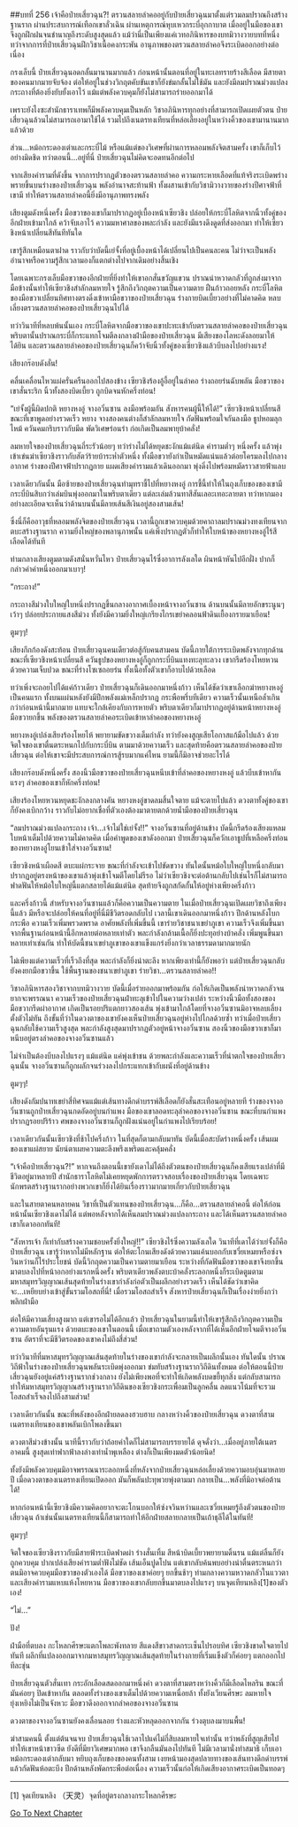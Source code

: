 ##บทที่ 256 เจ้าคือป๋ายเสี่ยวฉุน?!
ตรวนสลายลำคออยู่กับป๋ายเสี่ยวฉุนมาตั้งแต่รวมลมปราณถึงสร้างฐานราก ผ่านประสบการณ์เทือกเขาลั่วเฉิน ผ่านเหตุการณ์หุบเหวกระบี่อุกกาบาต เมื่ออยู่ในมือของเขาจึงถูกฝึกฝนจนชำนาญถึงระดับสูงสุดแล้ว แม้ว่านี่เป็นเพียงแค่เวทอภินิหารของบทมิวางวายบทที่หนึ่ง ทว่าจากการที่ป๋ายเสี่ยวฉุนฝึกวิชาเนื้อคงกระพัน อานุภาพของตรวนสลายลำคอจึงระเบิดออกอย่างต่อเนื่อง

กรงเล็บนี้ ป๋ายเสี่ยวฉุนอดกลั้นมานานมากแล้ว ก่อนหน้านั้นตอนที่อยู่ในทะเลทรายร้างสีเลือด มีสายตาของคนมากมายจับจ้อง ต่อให้อยู่ในช่วงวิกฤตคับขันเขาก็ยังข่มกลั้นไม่ใช้มัน และยังมีลมปราณม่วงแปลงกระถางที่ต้องยิ่งยับยั้งเอาไว้ แม้แต่พลังควบคุมก็ยังไม่สามารถร่ายออกมาได้

เพราะยังไงซะสำนักธาราเทพก็มีพลังควบคุมเป็นหลัก วิชาอภินิหารทุกอย่างที่สามารถเปิดเผยตัวตน ป๋ายเสี่ยวฉุนล้วนไม่สามารถเอามาใช้ได้ รวมไปถึงเนตรทงเทียนที่หล่อเลี้ยงอยู่ในหว่างคิ้วของเขามานานมากแล้วด้วย

ส่วน...หม้อกระดองเต่าและกระบี่ไม้ หรือแม้แต่ของวิเศษที่ผ่านการหลอมพลังจิตสามครั้ง เขาก็เก็บไว้อย่างมิดชิด ทว่าตอนนี้...อยู่ที่นี่ ป๋ายเสี่ยวฉุนไม่คิดจะอดทนอีกต่อไป

จากเสียงคำรามที่ดังขึ้น จากการปรากฏตัวของตรวนสลายลำคอ ความกระหายเลือดที่แท้จริงระเบิดพร่างพรายขึ้นบนร่างของป๋ายเสี่ยวฉุน พลังอำนาจสะท้านฟ้า ทั้งผสานเข้ากับวิชามิวางวายของร่างปีศาจฟ้าที่เขามี ทำให้ตรวนสลายลำคอนี้ยิ่งมีอานุภาพทรงพลัง

เสียงตูมดังหนึ่งครั้ง มือขวาของเขาก็มาปรากฏอยู่เบื้องหน้าเซียวชิง ปล่อยให้กระบี่โลหิตจากนิ้วทั้งคู่ของอีกฝ่ายเข้ามาใกล้ คว้าจับเอาไว้ ความมหาศาลของพละกำลัง และยังมีแรงดึงดูดที่ส่งออกมา ทำให้เซียวชิงหน้าเปลี่ยนสีทันทีทันใด

เขารู้สึกเหมือนตาฝาด ราวกับว่าบัดนี้เย่จั้งที่อยู่เบื้องหน้าได้เปลี่ยนไปเป็นคนละคน ไม่ว่าจะเป็นพลังอำนาจหรือความรู้สึกเวลามองก็แตกต่างไปจากเดิมอย่างสิ้นเชิง

โดยเฉพาะกรงเล็บมือขวาของอีกฝ่ายที่ยิ่งทำให้เขาอกสั่นขวัญแขวน ปราณน่าหวาดกลัวที่ถูกส่งมาจากมือข้างนั้นทำให้เซียวชิงสำลักลมหายใจ รู้สึกถึงวิกฤตความเป็นความตาย ฝืนก้าวถอยหลัง กระบี่โลหิตของมือขวาเปลี่ยนทิศทางตรงดิ่งเข้าหามือขวาของป๋ายเสี่ยวฉุน ร่างกายบิดเบี้ยวอย่างที่ไม่คาดคิด หลบเลี่ยงตรวนสลายลำคอของป๋ายเสี่ยวฉุนไปได้

ทว่าวินาทีที่หลบพ้นนั้นเอง กระบี่โลหิตจากมือขวาของเขาปะทะเข้ากับตรวนสลายลำคอของป๋ายเสี่ยวฉุน พริบตานั้นปราณกระบี่ก็กระแทกโจมตีลงกลางฝ่ามือของป๋ายเสี่ยวฉุน มีเสียงของโลหะดังลอยมาให้ได้ยิน และตรวนสลายลำคอของป๋ายเสี่ยวฉุนก็คว้าจับนิ้วทั้งคู่ของเซียวชิงแล้วบีบลงไปอย่างแรง!

เสียงกร๊อบดังลั่น!

คลื่นเคลื่อนไหวแผ่ครั่นครืนออกไปสองข้าง เซียวชิงร้องอู้อี้อยู่ในลำคอ ร่างถอยร่นฉับพลัน มือขวาของเขาสั่นระริก นิ้วทั้งสองบิดเบี้ยว ถูกบิดจนหักครึ่งท่อน!

“เย่จั้งผู้นี้ผิดปกติ หยางหงอู่ จางอวิ๋นซาน ลงมือพร้อมกัน สังหารคนผู้นี้ให้ได้!” เซียวชิงหน้าเปลี่ยนสี ขณะที่เขาพูดอย่างรวดเร็ว หยาง จางสองคนต่างก็สำลักลมหายใจ กัดฟันพร้อมใจกันลงมือ ธูปหอมลุกไหม้ ควันคมกริบราวกับมีด พัดวิเศษร่อนรำ ก่อเกิดเป็นลมพายุบ้าคลั่ง!

ลมหายใจของป๋ายเสี่ยวฉุนถี่ระรัวน้อยๆ ทว่าร่างไม่ได้หยุดชะงักแม้แต่นิด คำรามต่ำๆ หนึ่งครั้ง แล้วพุ่งเข้าเข่นฆ่าเซียวชิงราวกับสัตว์ร้ายบ้าระห่ำตัวหนึ่ง ทั้งมือขวายังกำเป็นหมัดแน่นแล้วต่อยโครมลงไปกลางอากาศ ร่างของปีศาจฟ้าปรากฏกาย แผดเสียงคำรามแล้วเดินออกมา พุ่งดิ่งไปพร้อมหมัดราวสายฟ้าแลบ

เวลาเดียวกันนั้น มือซ้ายของป๋ายเสี่ยวฉุนทำมุทราชี้ไปที่หยางหงอู่ การชี้นี้ทำให้ในถุงเก็บของของเขามีกระบี่บินสิบกว่าเล่มบินพุ่งออกมาในพริบตาเดียว แต่ละเล่มล้วนทาสีสันเลอะเทอะลายตา ทว่าหากมองอย่างละเอียดจะเห็นว่าด้านบนนั้นมีลายเส้นสีเงินอยู่สองสามเส้น!

ซึ่งนี่ก็คืออาวุธที่หลอมพลังจิตของป๋ายเสี่ยวฉุน เวลานี้ถูกเขาควบคุมด้วยคาถาลมปราณม่วงทงเทียนจากตบะสร้างฐานราก ความยิ่งใหญ่ของพลานุภาพนั้น แค่เพิ่งปรากฏตัวก็ทำให้ใบหน้าของหยางหงอู่ไร้สีเลือดได้ทันที

ท่ามกลางเสียงตูมตามดังสนั่นหวั่นไหว ป๋ายเสี่ยวฉุนไร้ซึ่งอาการลังเลใด ผินหน้าหันไปอีกฝั่ง ปากก็กล่าวคำคำหนึ่งออกมาเบาๆ!

“กระถาง!”

กระถางสีม่วงใบใหญ่ใบหนึ่งปรากฏขึ้นกลางอากาศเบื้องหน้าจางอวิ๋นซาน ด้านบนนั้นมีลายอักขระนูนๆ เว้าๆ ปล่อยประกายแสงสีม่วง ทั้งยังมีความยิ่งใหญ่เกรียงไกรเขย่าคลอนฟ้าดินเยื้องกรายมาเยือน!

ตูมๆๆ!

เสียงกึกก้องดังสะท้อน ป๋ายเสี่ยวฉุนคนเดียวต่อสู้กับคนสามคน บัดนี้ภายใต้การระเบิดพลังจากทุกด้าน ขณะที่เซียวชิงหน้าเปลี่ยนสี ควันธูปของหยางหงอู่ก็ถูกกระบี่บินแทงทะลุทะลวง เขากรีดร้องโหยหวนด้วยความเจ็บปวด ขณะที่ร่างโซเซถอยร่น ทั้งเนื้อทั้งตัวเขาก็อาบไปด้วยเลือด

ทว่าเพิ่งจะถอยไปได้แค่ก้าวเดียว ป๋ายเสี่ยวฉุนก็เดินออกมาหนึ่งก้าว เห็นได้ชัดว่าเขาเลือกฆ่าหยางหงอู่เป็นคนแรก ทั้งบนแผ่นหลังยังมีปีกพลังแม่เหล็กปรากฏ กระพือพรึ่บทีเดียว ความเร็วนั้นเหนือล้ำเกินกว่าก่อนหน้านี้มากมาย แทบจะใกล้เคียงกับการหายตัว พริบตาเดียวก็มาปรากฏอยู่ด้านหน้าหยางหงอู่ มือขวายกขึ้น พลังของตรวนสลายลำคอระเบิดเข้าหาลำคอของหยางหงอู่

หยางหงอู่เปล่งเสียงร้องโหยไห้ พยายามขัดขวางเต็มกำลัง ทว่ายังคงสูญเสียโอกาสแก้มือไปแล้ว ด้วยจิตใจของเขาตื่นตระหนกไปกับกระบี่บิน ตามมาด้วยความเร็ว และสุดท้ายคือตรวนสลายลำคอของป๋ายเสี่ยวฉุน ต่อให้เขาจะมีประสบการณ์การสู้รบมากแค่ไหน ยามนี้ก็มิอาจช่วยอะไรได้

เสียงกร๊อบดังหนึ่งครั้ง สองนิ้วมือขวาของป๋ายเสี่ยวฉุนหนีบเข้าที่ลำคอของหยางหงอู่ แล้วบีบเข้าหากันแรงๆ ลำคอของเขาก็หักครึ่งท่อน!

เสียงร้องโหยหวนหยุดชะงักลงกลางคัน หยางหงอู่ขาดลมสิ้นใจตาย แม้จะตายไปแล้ว ดวงตาทั้งคู่ของเขาก็ยังคงเบิกกว้าง ราวกับไม่อยากเชื่อที่ตัวเองต้องมาตายตกด้วยน้ำมือของป๋ายเสี่ยวฉุน

“ลมปราณม่วงแปลงกระถาง เจ้า...เจ้าไม่ใช่เย่จั้ง!!” จางอวิ๋นซานที่อยู่ด้านข้าง บัดนี้กรีดร้องเสียงแหลม ใบหน้าเต็มไปด้วยความไม่คาดคิด เมื่อคำพูดของเขาดังออกมา ป๋ายเสี่ยวฉุนก็ควักเอาธูปที่เหลือครึ่งท่อนของหยางหงอู่โยนเข้าใส่จางอวิ๋นซาน!

เซียวชิงหน้าเผือดสี ตบะแผ่กระจาย ขณะที่กำลังจะเข้าไปขัดขวาง ทันใดนั้นหม้อใบใหญ่ใบหนึ่งกลับมาปรากฏอยู่ตรงหน้าของเขาแล้วพุ่งเข้าโจมตีโดยไม่รีรอ ไม่ว่าเซียวชิงจะต่อต้านกลับไปเช่นไรก็ไม่สามารถฟาดฟันให้หม้อใบใหญ่นี้แตกสลายได้แม้แต่นิด สุดท้ายจึงถูกสกัดกั้นให้อยู่ห่างเพียงครึ่งก้าว

และครึ่งก้าวนี้ สำหรับจางอวิ๋นซานแล้วก็คือความเป็นความตาย ในเมื่อป๋ายเสี่ยวฉุนเปิดเผยวิชาถึงเพียงนี้แล้ว มีหรือจะปล่อยให้คนที่อยู่ที่นี่มีชีวิตรอดกลับไป เวลานี้เขาเดินออกมาหนึ่งก้าว ปีกด้านหลังโบกกระพือ ความเร็วเพิ่มพรวดพราด อาศัยพลังที่เพิ่มขึ้นนี้ เขาร่ายวิชาชนาเขย่าภูเขา ความเร็วจึงเพิ่มขึ้นมาจากพื้นฐานก่อนหน้านี้อีกหลายต่อหลายเท่าตัว พละกำลังกล้ามเนื้อก็ยิ่งปะทุอย่างบ้าคลั่ง เพิ่มพูนขึ้นมาหลายเท่าเช่นกัน ทำให้บัดนี้ชนาเขย่าภูเขาของเขาแข็งแกร่งยิ่งกว่าเวลาธรรมดามากมายนัก

ไม่เพียงแต่ความเร็วที่เร็วถึงที่สุด พละกำลังก็ยิ่งน่าตะลึง หากเพียงเท่านี้ก็ยังพอว่า แต่ป๋ายเสี่ยวฉุนกลับยังคงยกมือขวาขึ้น ใช้พื้นฐานของชนาเขย่าภูเขา ร่ายวิชา...ตรวนสลายลำคอ!!

วิชาอภินิหารสองวิชาจากบทมิวางวาย บัดนี้เมื่อร่ายออกมาพร้อมกัน ก่อให้เกิดเป็นพลังน่าหวาดกลัวจนยากจะพรรณนา ความเร็วของป๋ายเสี่ยวฉุนฝ่าทะลุเข้าไปในความว่างเปล่า ระหว่างนิ้วมือทั้งสองของมือขวากรีดผ่าอากาศ เกิดเป็นรอยปริแตกยาวสองเส้น พุ่งเข้ามาใกล้โดยที่จางอวิ๋นซานมิอาจหลบเลี่ยง ตั้งตัวไม่ทัน ถึงขั้นที่ว่าในดวงตาของเขายังคงเห็นป๋ายเสี่ยวฉุนอยู่ห่างไปไกลด้วยซ้ำ ทว่าเมื่อป๋ายเสี่ยวฉุนกลับใช้ความเร็วสูงสุด พละกำลังสูงสุดมาปรากฏตัวอยู่หน้าจางอวิ๋นซาน สองนิ้วของมือขวาเขาก็มาหนีบอยู่ตรงลำคอของจางอวิ๋นซานแล้ว

ไม่จำเป็นต้องบีบลงไปแรงๆ แม้แต่นิด แค่พุ่งเข้าชน ด้วยพละกำลังและความเร็วที่น่าตกใจของป๋ายเสี่ยวฉุนนั้น จางอวิ๋นซานก็ถูกผลักจนร่วงลงไปกระแทกเข้ากับผนังที่อยู่ด้านข้าง

ตูมๆๆ!

เสียงดังกัมปนาทเขย่าสี่ทิศจนแม้แต่เส้นทางดึกดำบรรพ์สีเลือดก็ยังสั่นสะเทือนอยู่หลายที ร่างของจางอวิ๋นซานถูกป๋ายเสี่ยวฉุนกดอัดอยู่บนกำแพง มือของเขาลอดทะลุลำคอของจางอวิ๋นซาน ขณะที่บนกำแพงปรากฏรอยปริร้าว ศพของจางอวิ๋นซานก็ถูกฝังแน่นอยู่ในกำแพงไปเรียบร้อย!

เวลาเดียวกันนั้นเซียวชิงที่ช้าไปครึ่งก้าว ในที่สุดก็ตามกลับมาทัน บัดนี้เมื่อสะบัดร่างหนึ่งครั้ง เส้นผมของเขาแผ่สยาย นัยน์ตาเผยความตะลึงพรึงเพริดและคลุ้มคลั่ง

“เจ้าคือป๋ายเสี่ยวฉุน?!” หากจนถึงตอนนี้เขายังเดาไม่ได้ถึงตัวตนของป๋ายเสี่ยวฉุนก็คงเสียแรงเปล่าที่มีชีวิตอยู่มาหลายปี สำนักธาราโลหิตไม่เคยหยุดพักการตรวจสอบเรื่องของป๋ายเสี่ยวฉุน โดยเฉพาะนักพรตสร้างฐานรากอย่างพวกเขาก็ยิ่งได้ยินเรื่องราวมากมายเกี่ยวกับป๋ายเสี่ยวฉุน

และในสายตาคนหลายคน วิชาที่เป็นตัวแทนของป๋ายเสี่ยวฉุน...ก็คือ...ตรวนสลายลำคอนี้ ต่อให้ก่อนหน้านั้นเซียวชิงเดาไม่ได้ แต่พอหลังจากได้เห็นลมปราณม่วงแปลงกระถาง และได้เห็นตรวนสลายลำคอ เขาก็เดาออกทันที!

“สังหารเจ้า ก็เท่ากับสร้างความชอบครั้งยิ่งใหญ่!!” เซียวชิงไร้ซึ่งความลังเลใด วินาทีที่เดาได้ว่าเย่จั้งก็คือป๋ายเสี่ยวฉุน เขารู้ว่าหากไม่มีหลักฐาน ต่อให้ตะโกนเสียงดังด้วยความแค้นบอกกับเซวี่ยเหมยหรือซ่งจวินหว่านก็ไร้ประโยชน์ บัดนี้วิกฤตความเป็นความตายมาเยือน ระหว่างที่กัดฟันมือขวาของเขาจึงยกขึ้นมาตบลงไปที่หน้าอกอย่างแรกหนึ่งครั้ง พริบตาเดียวพลังตบะบ้าคลั่งระลอกหนึ่งก็ระเบิดตูมตาม มหาสมุทรวิญญาณเส้นสุดท้ายในร่างเขากำลังก่อตัวเป็นผลึกอย่างรวดเร็ว เห็นได้ชัดว่าเขาคิดจะ...เหยียบย่างเข้าสู่ขั้นรวมโอสถที่นี่! เมื่อรวมโอสถสำเร็จ สังหารป๋ายเสี่ยวฉุนก็เป็นเรื่องง่ายยิ่งกว่าพลิกฝ่ามือ

ต่อให้มีความเสี่ยงสูงมาก แต่เขารอไม่ได้อีกแล้ว ป๋ายเสี่ยวฉุนในยามนี้ทำให้เขารู้สึกถึงวิกฤตความเป็นความตายอันรุนแรง ด้วยตบะของเขาในตอนนี้ เมื่อเขาถามตัวเองหลังจากที่ได้เห็นอีกฝ่ายโจมตีจางอวิ๋นซาน อัตราที่จะมีชีวิตรอดของเขาคงไม่ถึงสี่ส่วน!

ทว่าวินาทีที่มหาสมุทรวิญญาณเส้นสุดท้ายในร่างของเขากำลังจะกลายเป็นผลึกนั้นเอง ทันใดนั้น ปราณวิถีฟ้าในร่างของป๋ายเสี่ยวฉุนพลันระเบิดพุ่งออกมา ข่มทับสร้างฐานรากวิถีดินทั้งหมด ต่อให้ตอนนี้ป๋ายเสี่ยวฉุนยังอยู่แค่สร้างฐานรากช่วงกลาง ยังไม่เพียงพอที่จะทำให้เกิดพลังบดขยี้ทุกสิ่ง แต่กลับสามารถทำให้มหาสมุทรวิญญาณสร้างฐานรากวิถีดินของเซียวชิงกระเพื่อมเป็นลูกคลื่น ลดแนวโน้มที่จะรวมโอสถสำเร็จลงไปถึงสามส่วน!

เวลาเดียวกันนั้น ขณะที่พลังของอีกฝ่ายลดลงฮวบฮาบ กลางหว่างคิ้วของป๋ายเสี่ยวฉุน ดวงตาที่สาม เนตรทงเทียนของเขาพลันเบิกโพลงขึ้นมา

ดวงตาสีม่วงข้างนั้น นาทีนี้ราวกับว่าถ้อยคำใดก็ไม่สามารถบรรยายได้ ดุจดั่งว่า...เมื่ออยู่ภายใต้เนตรอาคมนี้ สูงสุดเท่าฟากฟ้าลงล่างเท่าน้ำพุเหลือง ต่างก็เป็นเพียงมดตัวน้อยนิด!

ทั้งยังมีพลังควบคุมมิอาจพรรณนาระลอกหนึ่งที่หลังจากป๋ายเสี่ยวฉุนหล่อเลี้ยงด้วยความอบอุ่นมาหลายปี เมื่อดวงตาของเนตรทงเทียนเปิดออก มันก็พลันปะทุพวยพุ่งตามมา กลายเป็น...พลังที่มิอาจต่อต้านได้!

หากก่อนหน้านี้เซียวชิงมีความคิดอยากจะตะโกนบอกให้ซ่งจวินหว่านและเซวี่ยเหมยรู้ถึงตัวตนของป๋ายเสี่ยวฉุน ถ้าเช่นนั้นเนตรทงเทียนนี้ก็สามารถทำให้อีกฝ่ายสลายกลายเป็นเถ้าธุลีได้ในทันที!

ตูมๆๆ!

จิตใจของเซียวชิงราวกับมีสายฟ้าระเบิดฟาดผ่า ร่างสั่นเทิ้ม สีหน้าบิดเบี้ยวพยายามดิ้นรน แม้แต่ลิ้นก็ยังถูกควบคุม ปากเปล่งเสียงคำรามต่ำฟังไม่ชัด เส้นเอ็นปูดโปน แต่เขากลับค้นพบอย่างน่าตื่นตระหนกว่าตนมิอาจควบคุมมือขวาของตัวเองได้ มือขวาของเขาค่อยๆ ยกขึ้นช้าๆ ท่ามกลางความหวาดกลัวในแววตาและเสียงคำรามแหบแห้งโหยหวน มือขวาของเขากลับยกขึ้นมาตบลงไปแรงๆ บนจุดเทียนหลิง[1]ของตัวเอง!

“ไม่...”

ปัง!

ฝ่ามือที่ตบลง กะโหลกศีรษะแตกโพละพังทลาย สีแดงสีขาวสาดกระเซ็นไปรอบทิศ เซียวชิงขาดใจตายไปทันที ผลึกที่แปลงออกมาจากมหาสมุทรวิญญาณเส้นสุดท้ายในร่างกายที่เริ่มแข็งตัวก็ค่อยๆ แตกออกไปทีละชุ่น

ป๋ายเสี่ยวฉุนตัวสั่นเทา กระอักเลือดสดออกมาหนึ่งคำ ดวงตาที่สามตรงหว่างคิ้วก็มีเลือดไหลริน ขณะที่มันค่อยๆ ปิดเข้าหากัน ตลอดทั้งร่างของเขาเต็มไปด้วยความเหนื่อยล้า ทั้งยังเวียนศีรษะ ลมหายใจยุ่งเหยิงไม่เป็นจังหวะ มือขวาดึงออกจากลำคอของจางอวิ๋นซาน

ดวงตาของจางอวิ๋นซานยังคงเลื่อนลอย ร่างและหัวหลุดออกจากกัน ร่วงตุบลงมาบนพื้น!

ฆ่าสามคนนี้ ตั้งแต่ต้นจนจบ ป๋ายเสี่ยวฉุนใช้เวลาไปแค่ไม่กี่สิบลมหายใจเท่านั้น ทว่าพลังที่สูญเสียไปทำให้เขาหน้าขาวซีด ยังดีที่มียาวิเศษมากพอ เขาจึงกลืนมันลงไปทันที ไม่มีเวลามานั่งทำสมาธิ เก็บเอาหม้อกระดองเต่ากลับมา หยิบถุงเก็บของของคนทั้งสาม เงยหน้ามองสุดปลายทางของเส้นทางดึกดำบรรพ์แล้วกัดฟันห้อตะบึง ปีกด้านหลังพัดกระพือต่อเนื่อง ความเร็วนั้นก่อให้เกิดเสียงอากาศระเบิดเป็นทอดๆ


------

[1] จุดเทียนหลิง （天灵）จุดที่อยู่ตรงกลางกระโหลกศีรษะ


[Go To Next Chapter]( ./74.md)